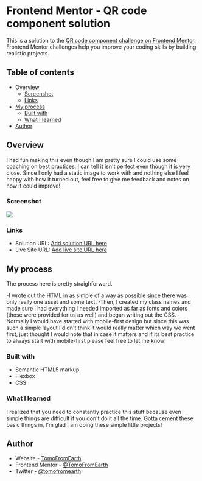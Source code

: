 # Frontend Mentor - QR code component solution

This is a solution to the [QR code component challenge on Frontend Mentor](https://www.frontendmentor.io/challenges/qr-code-component-iux_sIO_H). Frontend Mentor challenges help you improve your coding skills by building realistic projects. 

## Table of contents

- [Overview](#overview)
  - [Screenshot](#screenshot)
  - [Links](#links)
- [My process](#my-process)
  - [Built with](#built-with)
  - [What I learned](#what-i-learned)
- [Author](#author)


## Overview

I had fun making this even though I am pretty sure I could use some coaching on best practices.  I can tell it isn't perfect even though it is very close.  Since I only had a static image to work with and nothing else I feel happy with how it turned out, feel free to give me feedback and notes on how it could improve!

### Screenshot

![](./screenshot.png)

### Links

- Solution URL: [Add solution URL here](https://your-solution-url.com)
- Live Site URL: [Add live site URL here](https://your-live-site-url.com)

## My process

The process here is pretty straighforward.

-I wrote out the HTML in as simple of a way as possible since there was only really one asset and some text.
-Then, I created my class names and made sure I had everything I needed imported as far as fonts and colors (those were provided for us as well) and began writing out the CSS.
-Normally I would have started with mobile-first design but since this was such a simple layout I didn't think it would really matter which way we went first, just thought I would note that in case it matters and if its best practice to always start with mobile-first please feel free to let me know! 

### Built with

- Semantic HTML5 markup
- Flexbox
- CSS

### What I learned

I realized that you need to constantly practice this stuff because even simple things are difficult if you don't do it all the time.  Gotta cement these basic things in, I'm glad I am doing these simple little projects!

## Author

- Website - [TomoFromEarth](https://github.com/TomoFromEarth)
- Frontend Mentor - [@TomoFromEarth](https://www.frontendmentor.io/profile/TomoFromEarth)
- Twitter - [@tomofromearth](https://www.twitter.com/tomofromearth)
